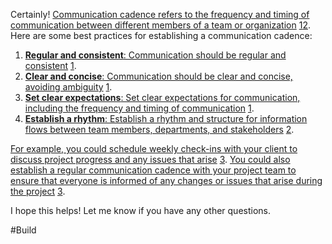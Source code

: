 Certainly! [Communication cadence refers to the frequency and timing of communication between different members of a team or organization](https://gcestrategicconsulting.com/blog/communication-cadence) [1](https://gcestrategicconsulting.com/blog/communication-cadence)[2](https://acquira.com/how-many-meetings-is-too-many-meetings-a-guide-to-communication-cadence/). Here are some best practices for establishing a communication cadence:

1. [**Regular and consistent**: Communication should be regular and consistent](https://gcestrategicconsulting.com/blog/communication-cadence) [1](https://gcestrategicconsulting.com/blog/communication-cadence).
2. [**Clear and concise**: Communication should be clear and concise, avoiding ambiguity](https://gcestrategicconsulting.com/blog/communication-cadence) [1](https://gcestrategicconsulting.com/blog/communication-cadence).
3. [**Set clear expectations**: Set clear expectations for communication, including the frequency and timing of communication](https://gcestrategicconsulting.com/blog/communication-cadence) [1](https://gcestrategicconsulting.com/blog/communication-cadence).
4. [**Establish a rhythm**: Establish a rhythm and structure for information flows between team members, departments, and stakeholders](https://gcestrategicconsulting.com/blog/communication-cadence) [2](https://acquira.com/how-many-meetings-is-too-many-meetings-a-guide-to-communication-cadence/).

[For example, you could schedule weekly check-ins with your client to discuss project progress and any issues that arise](https://www.forbes.com/sites/forbestechcouncil/2020/03/10/five-best-practices-for-communication-cadence/) [3](https://www.forbes.com/sites/forbestechcouncil/2020/03/10/five-best-practices-for-communication-cadence/). [You could also establish a regular communication cadence with your project team to ensure that everyone is informed of any changes or issues that arise during the project](https://www.forbes.com/sites/forbestechcouncil/2020/03/10/five-best-practices-for-communication-cadence/) [3](https://www.forbes.com/sites/forbestechcouncil/2020/03/10/five-best-practices-for-communication-cadence/).

I hope this helps! Let me know if you have any other questions.

#Build 